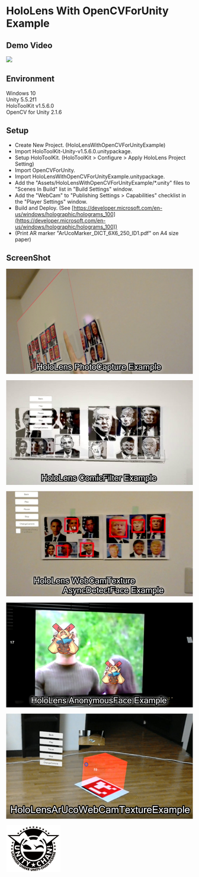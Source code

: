 HoloLens With OpenCVForUnity Example
====================

Demo Video
-----
[![](http://img.youtube.com/vi/bPCzhE0GP-g/0.jpg)](https://youtu.be/bPCzhE0GP-g)


Environment
-----
Windows 10  
Unity 5.5.2f1  
HoloToolKit v1.5.6.0  
OpenCV for Unity 2.1.6


Setup
-----
* Create New Project. (HoloLensWithOpenCVForUnityExample)
* Import HoloToolKit-Unity-v1.5.6.0.unitypackage.
* Setup HoloToolKit. (HoloToolKit > Configure > Apply HoloLens Project Setting)
* Import OpenCVForUnity.
* Import HoloLensWithOpenCVForUnityExample.unitypackage.
* Add the "Assets/HoloLensWithOpenCVForUnityExample/*.unity" files to "Scenes In Build" list in "Build Settings" window.
* Add the "WebCam" to "Publishing Settings > Capabilities" checklist in the "Player Settings" window.
* Build and Deploy. (See [https://developer.microsoft.com/en-us/windows/holographic/holograms_100](https://developer.microsoft.com/en-us/windows/holographic/holograms_100))
*  (Print AR marker "ArUcoMarker_DICT_6X6_250_ID1.pdf" on A4 size paper)

ScreenShot
-----
![screenshot01.jpg](screenshot01.jpg) 

![screenshot02.jpg](screenshot02.jpg) 

![screenshot03.jpg](screenshot03.jpg) 

![screenshot04.jpg](screenshot04.jpg) 

![screenshot05.jpg](screenshot05.jpg) 


![Light_Frame.png](Light_Frame.png)


